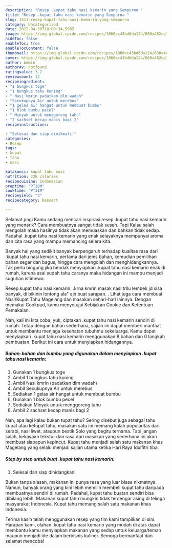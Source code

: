 ```yaml
---
description: "Resep .kupat tahu nasi kemarin yang Sempurna "
title: "Resep .kupat tahu nasi kemarin yang Sempurna "
slug: 1513-resep-kupat-tahu-nasi-kemarin-yang-sempurna
category: Uncategorized
date: 2022-04-30T18:00:34.590Z
image: https://img-global.cpcdn.com/recipes/1060ec43bd6da124/680x482cq70/kupat-tahu-nasi-kemarin-foto-resep-utama.jpg
hideToc: false
enableToc: true
enableTocContent: false
thumbnail: https://img-global.cpcdn.com/recipes/1060ec43bd6da124/680x482cq70/kupat-tahu-nasi-kemarin-foto-resep-utama.jpg
cover: https://img-global.cpcdn.com/recipes/1060ec43bd6da124/680x482cq70/kupat-tahu-nasi-kemarin-foto-resep-utama.jpg
author: Admin
authorAv: notfound
ratingvalue: 3.2
reviewcount: 12
recipeingredient:
- "1 bungkus toge"
- "1 bungkus tahu kuning"
- " Nasi kmrin padatkan dlm wadah"
- "Secukupnya Air untuk merebus"
- "1 gelas air hangat untuk membuat bumbu"
- "1 blok bumbu pecel"
- " Minyak untuk menggoreng tahu"
- "2 sachset kecap manis bagi 2"
recipeinstructions:

- "Selesai dan siap dinikmati!"
categories:
- Resep
tags:
- kupat
- tahu
- nasi

katakunci: kupat tahu nasi 
nutrition: 226 calories
recipecuisine: Indonesian
preptime: "PT18M"
cooktime: "PT31M"
recipeyield: "3"
recipecategory: Dessert

---
```



Selamat pagi Kamu sedang mencari inspirasi resep .kupat tahu nasi kemarin yang menarik? Cara membuatnya sangat tidak susah. Tapi Kalau salah mengolah maka hasilnya tidak akan memuaskan dan bahkan tidak sedap. Padahal .kupat tahu nasi kemarin yang enak selayaknya mempunyai aroma dan cita rasa yang mampu memancing selera kita.


Banyak hal yang sedikit banyak berpengaruh terhadap kualitas rasa dari .kupat tahu nasi kemarin, pertama dari jenis bahan, kemudian pemilihan bahan segar dan bagus, hingga cara mengolah dan menghidangkannya. Tak perlu bingung jika hendak menyiapkan .kupat tahu nasi kemarin enak di rumah, karena asal sudah tahu caranya maka hidangan ini mampu menjadi suguhan istimewa.

Resep.kupat tahu nasi kemarin. .krna kmrin masak nasi trllu lembek jd sisa banyak, di bikinin lontong ala&#34; ajh buat sarapan. . Lihat juga cara membuat Nasi/Kupat Tahu Magelang dan masakan sehari-hari lainnya. Dengan memakai Cookpad, kamu menyetujui Kebijakan Cookie dan Ketentuan Pemakaian.


Nah, kali ini kita coba, yuk, ciptakan .kupat tahu nasi kemarin sendiri di rumah. Tetap dengan bahan sederhana, sajian ini dapat memberi manfaat untuk membantu menjaga kesehatan tubuhmu sekeluarga. Kamu dapat menyiapkan .kupat tahu nasi kemarin menggunakan 8 bahan dan 0 langkah pembuatan. Berikut ini cara untuk menyiapkan hidangannya.

<!--inarticleads1-->

##### Bahan-bahan dan bumbu yang digunakan dalam menyiapkan .kupat tahu nasi kemarin:

1. Gunakan 1 bungkus toge
1. Ambil 1 bungkus tahu kuning
1. Ambil  Nasi kmrin (padatkan dlm wadah)
1. Ambil Secukupnya Air untuk merebus
1. Sediakan 1 gelas air hangat untuk membuat bumbu
1. Gunakan 1 blok bumbu pecel
1. Sediakan  Minyak untuk menggoreng tahu
1. Ambil 2 sachset kecap manis bagi 2


Nah, apa lagi kalau bukan tupat tahu? Sering disebut juga sebagai tahu kupat atau ketupat tahu, masakan satu ini memang kalah popularitas dari serabi, nasi liwet, ataupun bestik Solo yang begitu ternama. Tapi jangan salah, kekayaan tekstur dan rasa dari masakan yang sederhana ini akan membuat siapapun kepincut. Kupat tahu menjadi salah satu makanan khas Magelang yang selalu menjadi sajian utama ketika Hari Raya Idulfitri tiba. 

<!--inarticleads2-->

##### Step by step untuk buat .kupat tahu nasi kemarin:


1. Selesai dan siap dihidangkan!

Bukan tanpa alasan, makanan ini punya rasa yang luar biasa nikmatnya. Namun, banyak orang yang kini lebih memilih membeli kupat tahu daripada membuatnya sendiri di rumah. Padahal, kupat tahu buatan sendiri bisa dibilang lebih. Makanan kupat tahu mungkin tidak terdengar asing di telinga masyarakat Indonesia. Kupat tahu memang salah satu makanan khas Indonesia. 

Terima kasih telah menggunakan resep yang tim kami tampilkan di sini. Harapan kami, olahan .kupat tahu nasi kemarin yang mudah di atas dapat membantu kamu menyiapkan makanan yang sedap untuk keluarga/teman maupun menjadi ide dalam berbisnis kuliner. Semoga bermanfaat dan selamat mencoba!
